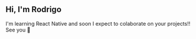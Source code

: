## Hi, I'm Rodrigo
I'm learning React Native and soon I expect to colaborate on your projects!!
See you 👋
